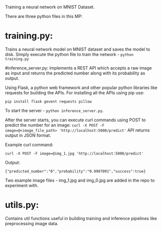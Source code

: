 Training a neural network on MNIST Dataset.

There are three python files in this MP:

# training.py:
Trains a neural network model on MNIST dataset and saves the model to disk.
Simply execute the python file to train the network - `python training.py`

#inference_server.py:
Implements a REST API which accepts a raw image as input and returns the predicted number along with its probability as output. 

Using Flask, a python web framework and other popular python libraries like requests for building the APIs. For installing all the APIs using pip use:

`pip install flask gevent requests pillow`

To start the server -  `python inference_server.py`.

After the server starts, you can execute curl commands using POST to predict the number for an image:
`curl -X POST -F image=@<image_file_path> 'http://localhost:5000/predict'`
API returns output in JSON format.

Example curl command:

`curl -X POST -F image=@img_1.jpg 'http://localhost:5000/predict'`

Output:

`{"predicted_number":"0","probability":"0.9997091","success":true}`

Two example image files - img_1.jpg and img_0.jpg are added in the repo to experiment with.

# utils.py:
Contains util functions useful in building training and inference pipelines like preprocessing image data.

